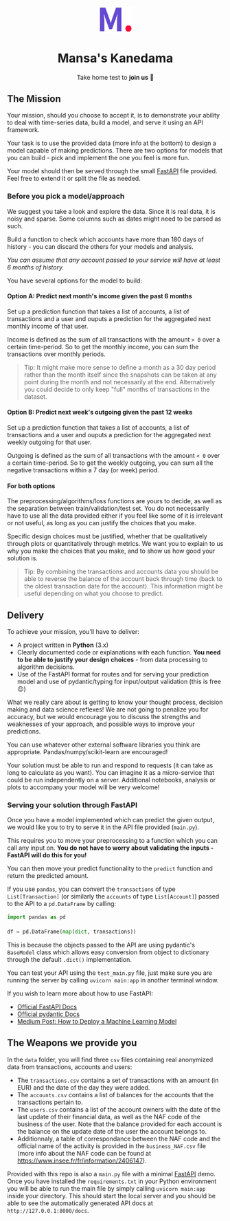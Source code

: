 <p align="center"><a href="https://github.com/MansaGroup/kanedama" target="blank"><img src="../.github/assets/logo.png" width="80" alt="Mansa's Logo" /></a></p>
<h1 align="center">Mansa's Kanedama</h1>
<p align="center">Take home test to <b>join us</b> 💜</p>

## The Mission

Your mission, should you choose to accept it, is to demonstrate your
ability to deal with time-series data, build a model, and serve it
using an API framework.

Your task is to use the provided data (more info at the bottom) to design a
model capable of making predictions. There are two options for models that
you can build - pick and implement the one you feel is more fun.

Your model should then be served through the small [FastAPI](https://fastapi.tiangolo.com/)
file provided. Feel free to extend it or split the file as needed.

### Before you pick a model/approach

We suggest you take a look and explore the data. Since it is real data, it
is noisy and sparse. Some columns such as dates might need to be parsed as
such.

Build a function to check which accounts have more than 180 days of
history - you can discard the others for your models and analysis.

_You can assume that any account passed to your service will
have at least 6 months of history._

You have several options for the model to build:

#### Option A: Predict next month's income given the past 6 months

Set up a prediction function that takes a list of accounts, a list of
transactions and a user and ouputs a prediction for the aggregated next
monthly income of that user.

Income is defined as the sum of all transactions with the amount `> 0` over
a certain time-period. So to get the monthly income, you can sum the
transactions over monthly periods.

> Tip: It might make more sense to define a month as a 30 day period rather
> than the month itself since the snapshots can be taken at any point during
> the month and not necessarily at the end. Alternatively you could decide
> to only keep "full" months of transactions in the dataset.

#### Option B: Predict next week's outgoing given the past 12 weeks

Set up a prediction function that takes a list of accounts, a list of
transactions and a user and ouputs a prediction for the aggregated next
weekly outgoing for that user.

Outgoing is defined as the sum of all transactions with the amount `< 0`
over a certain time-period. So to get the weekly outgoing, you can sum all
the negative transactions within a 7 day (or week) period.

#### For both options

The preprocessing/algorithms/loss functions are yours to decide, as well as
the separation between train/validation/test set. You do not necessarily
have to use all the data provided either if you feel like some of it is
irrelevant or not useful, as long as you can justify the choices that you
make.

Specific design choices must be justified, whether that be qualitatively
through plots or quantitatively through metrics. We want you to explain to
us why you make the choices that you make, and to show us how good your
solution is.

> Tip: By combining the transactions and accounts data you should be able to
> reverse the balance of the account back through time (back to the oldest
> transaction date for the account). This information might be useful
> depending on what you choose to predict.

## Delivery

To achieve your mission, you'll have to deliver:

- A project written in **Python** (3.x)
- Clearly documented code or explanations with each function. **You need
  to be able to justify your design choices** - from data processing to
  algorithm decisions.
- Use of the FastAPI format for routes and for serving your prediction
  model and use of pydantic/typing for input/output validation (this is
  free 😉)

What we really care about is getting to know your thought process, decision
making and data science reflexes!
We are not going to penalize you for accuracy, but we would encourage you
to discuss the strengths and weaknesses of your approach, and possible ways
to improve your predictions.

You can use whatever other external software libraries you think are
appropriate. Pandas/numpy/scikit-learn are encouraged!

Your solution must be able to run and respond to requests (it can take as
long to calculate as you want). You can imagine it as a micro-service that
could be run independently on a server. Additional notebooks, analysis or
plots to accompany your model will be very welcome!

### Serving your solution through FastAPI

Once you have a model implemented which can predict the given output, we
would like you to try to serve it in the API file provided (`main.py`).

This requires you to move your preprocessing to a function which you can
call any input on. **You do not have to worry about validating the inputs -
FastAPI will do this for you!**

You can then move your predict functionality to the `predict` function and
return the predicted amount.

If you use `pandas`, you can convert the `transactions` of type
`List[Transaction]` (or similarly the `accounts` of type `List[Account]`)
passed to the API to a `pd.DataFrame` by calling:

```python
import pandas as pd

df = pd.DataFrame(map(dict, transactions))
```

This is because the objects passed to the API are using pydantic's
`BaseModel` class which allows easy conversion from object to dictionary
through the default `.dict()` implementation.

You can test your API using the `test_main.py` file, just make sure you are
running the server by calling `uvicorn main:app` in another terminal window.

If you wish to learn more about how to use FastAPI:

- [Official FastAPI Docs](https://fastapi.tiangolo.com/)
- [Official pydantic Docs](https://pydantic-docs.helpmanual.io/)
- [Medium Post: How to Deploy a Machine Learning Model](https://towardsdatascience.com/how-to-deploy-a-machine-learning-model-dc51200fe8cf)

## The Weapons we provide you

In the `data` folder, you will find three `csv` files containing real anonymized data from transactions, accounts and users:

- The `transactions.csv` contains a set of transactions with an amount
  (in EUR) and the date of the day they were added.
- The `accounts.csv` contains a list of balances for the accounts that
  the transactions pertain to.
- The `users.csv` contains a list of the account owners with the date of
  the last update of their financial data, as well as the NAF code of the
  business of the user. Note that the balance provided for each account
  is the balance on the update date of the user the account belongs to.
- Additionnaly, a table of correspondance between the NAF code and the
  official name of the activity is provided in the `business_NAF.csv`
  file (more info about the NAF code can be found at https://www.insee.fr/fr/information/2406147).

Provided with this repo is also a `main.py` file with a minimal [FastAPI](https://fastapi.tiangolo.com/)
demo. Once you have installed the `requirements.txt` in your Python
environment you will be able to run the main file by simply calling
`uvicorn main:app` inside your directory. This should start the local
server and you should be able to see the automatically generated API docs
at `http://127.0.0.1:8000/docs`.
